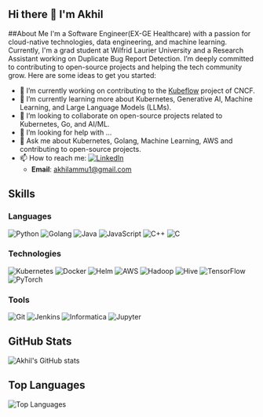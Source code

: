 ## Hi there 👋 I'm Akhil

##About Me
I'm a Software Engineer(EX-GE Healthcare) with a passion for cloud-native technologies, data engineering, and machine learning. Currently, I'm a grad student at Wilfrid Laurier University and a Research Assistant working on Duplicate Bug Report Detection. I’m deeply committed to contributing to open-source projects and helping the tech community grow.
Here are some ideas to get you started:

- 🔭 I’m currently working on contributing to the [Kubeflow](https://github.com/kubeflow) project of CNCF.
- 🌱 I’m currently learning more about Kubernetes, Generative AI, Machine Learning, and Large Language Models (LLMs).
- 👯 I’m looking to collaborate on open-source projects related to Kubernetes, Go, and AI/ML.
- 🤔 I’m looking for help with ...
- 💬 Ask me about Kubernetes, Golang, Machine Learning, AWS and contributing to open-source projects.
- 📫 How to reach me: 
  [![LinkedIn](https://img.shields.io/badge/LinkedIn-blue?style=for-the-badge&logo=linkedin&logoColor=white)](https://www.linkedin.com/in/akhil-a-62495512b/)
  - **Email**: akhilammu1@gmail.com

## Skills
### Languages
![Python](https://img.shields.io/badge/Python-3776AB?style=for-the-badge&logo=python&logoColor=white)
![Golang](https://img.shields.io/badge/Go-00ADD8?style=for-the-badge&logo=go&logoColor=white)
![Java](https://img.shields.io/badge/Java-007396?style=for-the-badge&logo=java&logoColor=white)
![JavaScript](https://img.shields.io/badge/JavaScript-F7DF1E?style=for-the-badge&logo=javascript&logoColor=black)
![C++](https://img.shields.io/badge/C++-00599C?style=for-the-badge&logo=cplusplus&logoColor=white)
![C](https://img.shields.io/badge/C-00599C?style=for-the-badge&logo=c&logoColor=white)

### Technologies
![Kubernetes](https://img.shields.io/badge/Kubernetes-326CE5?style=for-the-badge&logo=kubernetes&logoColor=white)
![Docker](https://img.shields.io/badge/Docker-2496ED?style=for-the-badge&logo=docker&logoColor=white)
![Helm](https://img.shields.io/badge/Helm-0F1689?style=for-the-badge&logo=helm&logoColor=white)
![AWS](https://img.shields.io/badge/Amazon_AWS-232F3E?style=for-the-badge&logo=amazonaws&logoColor=white)
![Hadoop](https://img.shields.io/badge/Hadoop-66CCFF?style=for-the-badge&logo=apachehadoop&logoColor=black)
![Hive](https://img.shields.io/badge/Hive-FDEE21?style=for-the-badge&logo=apachehive&logoColor=black)
![TensorFlow](https://img.shields.io/badge/TensorFlow-FF6F00?style=for-the-badge&logo=tensorflow&logoColor=white)
![PyTorch](https://img.shields.io/badge/PyTorch-EE4C2C?style=for-the-badge&logo=pytorch&logoColor=white)

### Tools
![Git](https://img.shields.io/badge/Git-F05032?style=for-the-badge&logo=git&logoColor=white)
![Jenkins](https://img.shields.io/badge/Jenkins-D24939?style=for-the-badge&logo=jenkins&logoColor=white)
![Informatica](https://img.shields.io/badge/Informatica-FF4C00?style=for-the-badge&logo=informatica&logoColor=white)
![Jupyter](https://img.shields.io/badge/Jupyter-F37626?style=for-the-badge&logo=jupyter&logoColor=white)

## GitHub Stats
![Akhil's GitHub stats](https://github-readme-stats.vercel.app/api?username=akhilsaivenkata&show_icons=true&theme=radical)

## Top Languages
![Top Languages](https://github-readme-stats.vercel.app/api/top-langs/?username=akhilsaivenkata&layout=compact&theme=radical)
